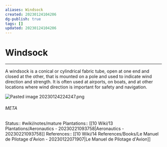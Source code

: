 ```yaml
---
aliases: Windsock
created: 20230124104206
dg-publish: true
tags: []
updated: 20230124104206
---
```

# Windsock
---
A windsock is a conical or cylindrical fabric tube, open at one end and closed at the other, that is mounted on a pole and used to indicate wind direction and strength. It is often used at airports, on boats, and at other locations where wind direction is important for safety and navigation.

![Pasted image 20230124224247.png](/img/user/90%20Meta/Attachments/Pasted/Pasted%20image%2020230124224247.png)



###### META
Status:: #wiki/notes/mature 
Plantations:: [[10 Wiki/13 Plantations/Aeronautics - 20230221093758\|Aeronautics - 20230221093758]]
References:: [[10 Wiki/14 References/Books/Le Manuel de Pilotage d'Avion - 20230122071907\|Le Manuel de Pilotage d'Avion]]

